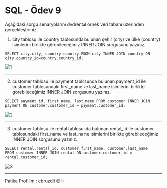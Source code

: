 # SQL - Ödev 9

Aşağıdaki sorgu senaryolarını dvdrental örnek veri tabanı üzerinden gerçekleştiriniz.

1. city tablosu ile country tablosunda bulunan şehir (city) ve ülke (country) isimlerini birlikte görebileceğimiz INNER JOIN sorgusunu yazınız.
```
SELECT city.city, country.country FROM city INNER JOIN country ON city.country_id=country.country_id;
```
![1](https://user-images.githubusercontent.com/70747048/222116313-0a9effd2-621a-4a3c-9c2a-aa54dfd451db.PNG)

---
2. customer tablosu ile payment tablosunda bulunan payment_id ile customer tablosundaki first_name ve last_name isimlerini birlikte görebileceğimiz INNER JOIN sorgusunu yazınız.
```
SELECT payment_id, first_name, last_name FROM customer INNER JOIN payment ON customer.customer_id = payment.customer_id;
```
![2](https://user-images.githubusercontent.com/70747048/222116317-4e3b77d8-d47d-4129-815c-39083ecc7c9e.PNG)

---
3. customer tablosu ile rental tablosunda bulunan rental_id ile customer tablosundaki first_name ve last_name isimlerini birlikte görebileceğimiz INNER JOIN sorgusunu yazınız.
```
SELECT rental.rental_id, customer.first_name, customer.last_name 
FROM customer INNER JOIN rental ON customer.customer_id = rental.customer_id;
```
![3](https://user-images.githubusercontent.com/70747048/222116320-752a2b02-3477-49de-9534-a0dd43a73bd5.PNG)

---
Patika Profilim : [ebruzdil](https://app.patika.dev/ebruzdil)  😊✨